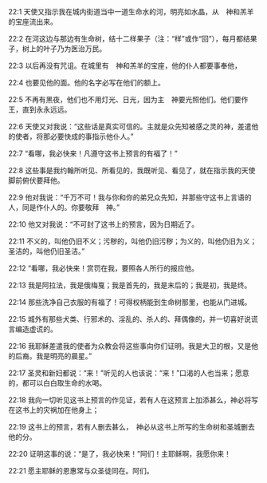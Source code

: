 <a id="1"></a>22:1  天使又指示我在城内街道当中一道生命水的河，明亮如水晶，从　神和羔羊的宝座流出来。  

<a id="2"></a>22:2  在河这边与那边有生命树，结十二样果子（注：“样”或作“回”），每月都结果子，树上的叶子乃为医治万民。  

<a id="3"></a>22:3  以后再没有咒诅。在城里有　神和羔羊的宝座，他的仆人都要事奉他，  

<a id="4"></a>22:4  也要见他的面。他的名字必写在他们的额上。  

<a id="5"></a>22:5  不再有黑夜，他们也不用灯光、日光，因为主　神要光照他们。他们要作王，直到永永远远。  

<a id="6"></a>22:6  天使又对我说：“这些话是真实可信的。主就是众先知被感之灵的神，差遣他的使者，将那必要快成的事指示他仆人。”  

<a id="7"></a>22:7  “看哪，我必快来！凡遵守这书上预言的有福了！”  

<a id="8"></a>22:8  这些事是我约翰所听见、所看见的，我既听见、看见了，就在指示我的天使脚前俯伏要拜他。  

<a id="9"></a>22:9  他对我说：“千万不可！我与你和你的弟兄众先知，并那些守这书上言语的人，同是作仆人的。你要敬拜　神。”  

<a id="10"></a>22:10  他又对我说：“不可封了这书上的预言，因为日期近了。  

<a id="11"></a>22:11  不义的，叫他仍旧不义；污秽的，叫他仍旧污秽；为义的，叫他仍旧为义；圣洁的，叫他仍旧圣洁。”  

<a id="12"></a>22:12  “看哪，我必快来！赏罚在我，要照各人所行的报应他。  

<a id="13"></a>22:13  我是阿拉法，我是俄梅戛；我是首先的，我是末后的；我是初，我是终。  

<a id="14"></a>22:14  那些洗净自己衣服的有福了！可得权柄能到生命树那里，也能从门进城。  

<a id="15"></a>22:15  城外有那些犬类、行邪术的、淫乱的、杀人的、拜偶像的，并一切喜好说谎言编造虚谎的。  

<a id="16"></a>22:16  我耶稣差遣我的使者为众教会将这些事向你们证明。我是大卫的根，又是他的后裔。我是明亮的晨星。”  

<a id="17"></a>22:17  圣灵和新妇都说：“来！”听见的人也该说：“来！”口渴的人也当来；愿意的，都可以白白取生命的水喝。  

<a id="18"></a>22:18  我向一切听见这书上预言的作见证，若有人在这预言上加添甚么，神必将写在这书上的灾祸加在他身上；  

<a id="19"></a>22:19  这书上的预言，若有人删去甚么，　神必从这书上所写的生命树和圣城删去他的分。  

<a id="20"></a>22:20  证明这事的说：“是了，我必快来！”阿们！主耶稣啊，我愿你来！  

<a id="21"></a>22:21  愿主耶稣的恩惠常与众圣徒同在。阿们。
